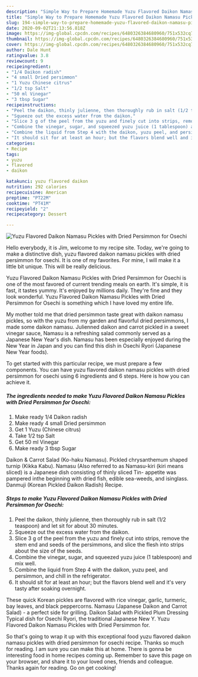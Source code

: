 ```yaml
---
description: "Simple Way to Prepare Homemade Yuzu Flavored Daikon Namasu Pickles with Dried Persimmon for Osechi"
title: "Simple Way to Prepare Homemade Yuzu Flavored Daikon Namasu Pickles with Dried Persimmon for Osechi"
slug: 194-simple-way-to-prepare-homemade-yuzu-flavored-daikon-namasu-pickles-with-dried-persimmon-for-osechi
date: 2020-09-02T21:13:56.818Z
image: https://img-global.cpcdn.com/recipes/6480326384680960/751x532cq70/yuzu-flavored-daikon-namasu-pickles-with-dried-persimmon-for-osechi-recipe-main-photo.jpg
thumbnail: https://img-global.cpcdn.com/recipes/6480326384680960/751x532cq70/yuzu-flavored-daikon-namasu-pickles-with-dried-persimmon-for-osechi-recipe-main-photo.jpg
cover: https://img-global.cpcdn.com/recipes/6480326384680960/751x532cq70/yuzu-flavored-daikon-namasu-pickles-with-dried-persimmon-for-osechi-recipe-main-photo.jpg
author: Dale Hunt
ratingvalue: 3.8
reviewcount: 9
recipeingredient:
- "1/4 Daikon radish"
- "4 small Dried persimmon"
- "1 Yuzu Chinese citrus"
- "1/2 tsp Salt"
- "50 ml Vinegar"
- "3 tbsp Sugar"
recipeinstructions:
- "Peel the daikon, thinly julienne, then thoroughly rub in salt (1/2 teaspoon) and let sit for about 30 minutes."
- "Squeeze out the excess water from the daikon."
- "Slice 3 g of the peel from the yuzu and finely cut into strips, remove the stem end and seeds of the persimmons, and slice the flesh into strips about the size of the seeds."
- "Combine the vinegar, sugar, and squeezed yuzu juice (1 tablespoon) and mix well."
- "Combine the liquid from Step 4 with the daikon, yuzu peel, and persimmon, and chill in the refrigerator."
- "It should sit for at least an hour; but the flavors blend well and it&#39;s very tasty after soaking overnight."
categories:
- Recipe
tags:
- yuzu
- flavored
- daikon

katakunci: yuzu flavored daikon 
nutrition: 292 calories
recipecuisine: American
preptime: "PT22M"
cooktime: "PT41M"
recipeyield: "2"
recipecategory: Dessert

---
```



![Yuzu Flavored Daikon Namasu Pickles with Dried Persimmon for Osechi](https://img-global.cpcdn.com/recipes/6480326384680960/751x532cq70/yuzu-flavored-daikon-namasu-pickles-with-dried-persimmon-for-osechi-recipe-main-photo.jpg)

Hello everybody, it is Jim, welcome to my recipe site. Today, we're going to make a distinctive dish, yuzu flavored daikon namasu pickles with dried persimmon for osechi. It is one of my favorites. For mine, I will make it a little bit unique. This will be really delicious.

Yuzu Flavored Daikon Namasu Pickles with Dried Persimmon for Osechi is one of the most favored of current trending meals on earth. It's simple, it is fast, it tastes yummy. It's enjoyed by millions daily. They're fine and they look wonderful. Yuzu Flavored Daikon Namasu Pickles with Dried Persimmon for Osechi is something which I have loved my entire life.

My mother told me that dried persimmon taste great with daikon namasu pickles, so with the yuzu from my garden and flavorful dried persimmons, I made some daikon namasu. Julienned daikon and carrot pickled in a sweet vinegar sauce, Namasu is a refreshing salad commonly served as a Japanese New Year&#39;s dish. Namasu has been especially enjoyed during the New Year in Japan and you can find this dish in Osechi Ryori (Japanese New Year foods).


To get started with this particular recipe, we must prepare a few components. You can have yuzu flavored daikon namasu pickles with dried persimmon for osechi using 6 ingredients and 6 steps. Here is how you can achieve it.

<!--inarticleads1-->

##### The ingredients needed to make Yuzu Flavored Daikon Namasu Pickles with Dried Persimmon for Osechi:

1. Make ready 1/4 Daikon radish
1. Make ready 4 small Dried persimmon
1. Get 1 Yuzu (Chinese citrus)
1. Take 1/2 tsp Salt
1. Get 50 ml Vinegar
1. Make ready 3 tbsp Sugar


Daikon &amp; Carrot Salad (Ko-haku Namasu). Pickled chrysanthemum shaped turnip (Kikka Kabu). Namasu (Also referred to as Namasu-kiri (kiri means sliced) is a Japanese dish consisting of thinly sliced Tin- appetite was pampered inthe beginning with dried fish, edible sea-weeds, and isinglass. Danmuji (Korean Pickled Daikon Radish) Recipe. 

<!--inarticleads2-->

##### Steps to make Yuzu Flavored Daikon Namasu Pickles with Dried Persimmon for Osechi:

1. Peel the daikon, thinly julienne, then thoroughly rub in salt (1/2 teaspoon) and let sit for about 30 minutes.
1. Squeeze out the excess water from the daikon.
1. Slice 3 g of the peel from the yuzu and finely cut into strips, remove the stem end and seeds of the persimmons, and slice the flesh into strips about the size of the seeds.
1. Combine the vinegar, sugar, and squeezed yuzu juice (1 tablespoon) and mix well.
1. Combine the liquid from Step 4 with the daikon, yuzu peel, and persimmon, and chill in the refrigerator.
1. It should sit for at least an hour; but the flavors blend well and it&#39;s very tasty after soaking overnight.


These quick Korean pickles are flavored with rice vinegar, garlic, turmeric, bay leaves, and black peppercorns. Namasu (Japanese Daikon and Carrot Salad) - a perfect side for grilling. Daikon Salad with Pickled Plum Dressing Typical dish for Osechi Ryori, the traditional Japanese New Y. Yuzu Flavored Daikon Namasu Pickles with Dried Persimmon for. 

So that's going to wrap it up with this exceptional food yuzu flavored daikon namasu pickles with dried persimmon for osechi recipe. Thanks so much for reading. I am sure you can make this at home. There is gonna be interesting food in home recipes coming up. Remember to save this page on your browser, and share it to your loved ones, friends and colleague. Thanks again for reading. Go on get cooking!
